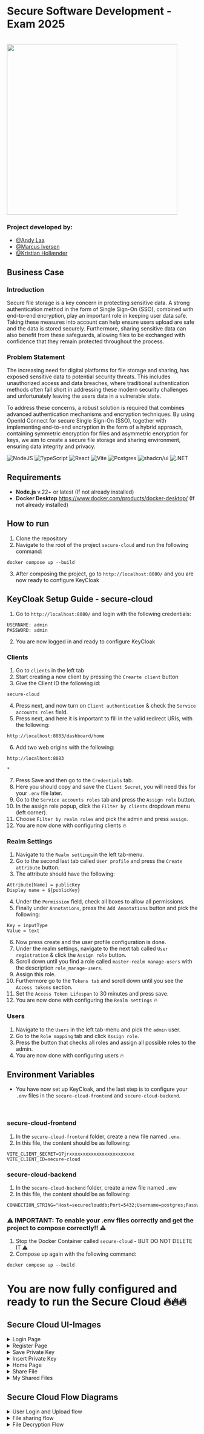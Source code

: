 # Secure Software Development - Exam 2025

<br/>

  <img src="https://github.com/user-attachments/assets/f8bc80d5-ec28-44ba-bdf0-5fc8bc7705e8" style="width: 450px; height: auto;">

<br/>

### Project developed by:

* [@Andy Laa](https://github.com/Andylaa10/)
* [@Marcus Iversen](https://github.com/MarcusIversen/)
* [@Kristian Hollænder](https://github.com/kristianHollaender/)


## Business Case

### Introduction
Secure file storage is a key concern in protecting sensitive data. A strong authentication method in the form of Single Sign-On (SSO), combined with end-to-end encryption, play an important role in keeping user data safe. Taking these measures into account can help ensure users upload are safe and the data is stored securely. Furthermore, sharing sensitive data can also benefit from these safeguards, allowing files to be exchanged with confidence that they remain protected throughout the process. 

### Problem Statement
The increasing need for digital platforms for file storage and sharing, has exposed sensitive data to potential security threats. This includes unauthorized access and data breaches, where traditional authentication methods often fall short in addressing these modern security challenges and unfortunately leaving the users data in a vulnerable state.
<br/>

To address these concerns, a robust solution is required that combines advanced authentication mechanisms and encryption techniques. By using OpenId Connect for secure Single Sign-On (SSO), together with implementing end-to-end encryption in the form of a hybrid approach, containing symmetric encryption for files and asymmetric encryption for keys, we aim to create a secure file storage and sharing environment, ensuring data integrity and privacy. 

![NodeJS](https://img.shields.io/badge/node.js-6DA55F?style=for-the-badge&logo=node.js&logoColor=white)
![TypeScript](https://img.shields.io/badge/typescript-%23007ACC.svg?style=for-the-badge&logo=typescript&logoColor=white)
![React](https://img.shields.io/badge/react-%2320232a.svg?style=for-the-badge&logo=react&logoColor=%2361DAFB)
![Vite](https://img.shields.io/badge/vite-%23646CFF.svg?style=for-the-badge&logo=vite&logoColor=white)
![Postgres](https://img.shields.io/badge/postgres-%23316192.svg?style=for-the-badge&logo=postgresql&logoColor=white)
![shadcn/ui](https://img.shields.io/badge/shadcn%2Fui-000?logo=shadcnui&logoColor=fff)
![.NET](https://img.shields.io/badge/.NET-512BD4?logo=dotnet&logoColor=fff)

## Requirements
- **Node.js** v.22+ or latest (If not already installed)
- **Docker Desktop** https://www.docker.com/products/docker-desktop/ (If not already installed)

## How to run
1. Clone the repository
2. Navigate to the root of the project `secure-cloud` and run the following command:
```
docker compose up --build
```
3. After composing the project, go to `http://localhost:8080/` and you are now ready to configure KeyCloak

## KeyCloak Setup Guide - secure-cloud
1. Go to `http://localhost:8080/` and login with the following credentials:
```
USERNAME: admin
PASSWORD: admin
```
2. You are now logged in and ready to configure KeyCloak


### Clients
1. Go to `clients` in the left tab
2. Start creating a new client by pressing the `Crearte client` button
3. Give the Client ID the following id:
```
secure-cloud
```
4. Press next, and now turn on `Client authentication` & check the `Service accounts roles` field.
5. Press next, and here it is important to fill in the valid redirect URIs, with the following:
```
http://localhost:8083/dashboard/home
```
6. Add two web origins with the following:
```
http://localhost:8083
```
```
*
```
7. Press Save and then go to the `Credentials` tab.
8. Here you should copy and save the `Client Secret`, you will need this for your `.env` file later.
9. Go to the `Service accounts roles` tab and press the `Assign role` button.
10. In the assign role popup, click the `Filter by clients` dropdown menu (left corner).
11. Choose `Filter by realm roles` and pick the admin and press `assign`.
12. You are now done with configuring clients 🔥

### Realm Settings
1. Navigate to the `Realm settings`in the left tab-menu.
2. Go to the second last tab called `User profile` and press the `Create attribute` button.
3. The attribute should have the following:
```
Attribute[Name] = publicKey
Display name = ${publicKey}
```
4. Under the `Permission` field, check all boxes to allow all permissions.
5. Finally under `Annotations`, press the `Add Annotations` button and pick the following:
```
Key = inputType
Value = text
```
6. Now press create and the user profile configuration is done.
7. Under the realm settings, navigate to the next tab called `User registration` & click the `Assign role` button.
8. Scroll down until you find a role called `master-realm manage-users` with the description `role_manage-users`.
9. Assign this role.
10. Furthermore go to the `Tokens tab` and scroll down until you see the `Access tokens` section.
11. Set the `Access Token Lifespan` to 30 minutes and press save.
12. You are now done with configuring the `Realm settings` 🔥


### Users
1. Navigate to the `Users` in the left tab-menu and pick the `admin` user.
2. Go to the `Role mapping` tab and click `Assign role`.
3. Press the button that checks all roles and assign all possible roles to the admin.
4. You are now done with configuring users 🔥

## Environment Variables
- You have now set up KeyCloak, and the last step is to configure your `.env` files in the `secure-cloud-frontend` and `secure-cloud-backend`.

<br/> 

### secure-cloud-frontend 
1. In the `secure-cloud-frontend` folder, create a new file named `.env`.
2. In this file, the content should be as following: 
```
VITE_CLIENT_SECRET=G7jrxxxxxxxxxxxxxxxxxxxxxxxx
VITE_CLIENT_ID=secure-cloud
```
### secure-cloud-backend
1. In the `secure-cloud-backend` folder, create a new file named `.env`
2. In this file, the content should be as following:

```
CONNECTION_STRING="Host=secureclouddb;Port=5432;Username=postgres;Password=postgres;Database=SecureCloudDB"
```

### ⚠️  IMPORTANT: To enable your .env files correctly and get the project to compose correctly!! ⚠️
1. Stop the Docker Container called `secure-cloud` - BUT DO NOT DELETE IT ⚠️
2. Compose up again with the following command:
```
docker compose up --build
```

# You are now fully configured and ready to run the Secure Cloud 🔥🔥🔥

## Secure Cloud UI-Images

<details>
   <summary>Login Page</summary>
   <img src="https://github.com/user-attachments/assets/bfe45911-5c0d-45ee-b822-6a104a38d9bc" style="display: inline-block; margin: 0 auto; width: 900px; height: auto;">
</details>
<details>
   <summary>Register Page</summary>
   <img src="https://github.com/user-attachments/assets/191fdd38-5fe1-4bf6-939e-570543a48029" style="display: inline-block; margin: 0 auto; width: 900px; height: auto;">
</details>
<details>
   <summary>Save Private Key</summary>
   <img src="https://github.com/user-attachments/assets/ea1f2e60-f12a-44f9-bdcb-4f4777ba7d9e" style="display: inline-block; margin: 0 auto; width: 900px; height: auto;">
</details>
<details>
   <summary>Insert Private Key</summary>
   <img src="https://github.com/user-attachments/assets/32ab05dc-7d5c-4a33-b9fa-7257957eaf7e" style="display: inline-block; margin: 0 auto; width: 900px; height: auto;">
</details>
<details>
   <summary>Home Page</summary>
   <img src="https://github.com/user-attachments/assets/3d520771-a66a-46dc-829e-99ca180acc8c" style="display: inline-block; margin: 0 auto; width: 900px; height: auto;">
</details>
<details>
   <summary>Share File</summary>
   <img src="https://github.com/user-attachments/assets/78f8d5df-1aca-4dfe-8f68-2a116a1c4760" style="display: inline-block; margin: 0 auto; width: 900px; height: auto;">
</details>
<details>
   <summary>My Shared Files</summary>
   <img src="https://github.com/user-attachments/assets/cb1d53de-4d40-4d89-b2fd-b2bc31398bdd" style="display: inline-block; margin: 0 auto; width: 900px; height: auto;">
</details>


## Secure Cloud Flow Diagrams
<details>
   <summary>User Login and Upload flow</summary>
   <img src="https://github.com/user-attachments/assets/4f8ee729-2e65-494d-a159-38e5e8b87c25" style="display: inline-block; margin: 0 auto; width: 750px; height: auto;">
</details>
<details>
   <summary>File sharing flow</summary>
   <img src="https://github.com/user-attachments/assets/01fbd876-3a96-474e-bfff-d6b6bffee840" style="display: inline-block; margin: 0 auto; width: 750px; height: auto;">
</details>
<details>
   <summary>File Decryption Flow</summary>
   <img src="https://github.com/user-attachments/assets/c3f18fca-5789-46d0-bee5-fdad86d4649b" style="display: inline-block; margin: 0 auto; width: 750px; height: auto;">
</details>


